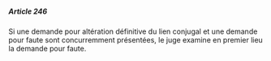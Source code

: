 ##### Article 246

Si une demande pour altération définitive du lien conjugal et une demande pour faute sont concurremment présentées, le juge examine en premier lieu la demande pour faute.


